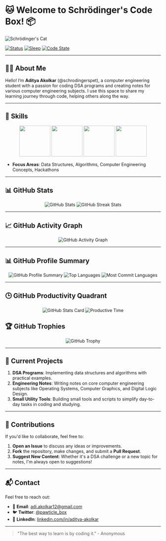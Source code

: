# 🐱 Welcome to Schrödinger's Code Box! 📦

![Schrödinger's Cat](https://github.com/schrodingerspet/schrodingerspet/assets/161422183/aa3705a1-b0b0-4883-9588-8aa0ac08d404)

[![Status](https://img.shields.io/badge/status-learning%20DSA%20and%20CS%20concepts-brightgreen)](https://en.wikipedia.org/wiki/Data_structure)
[![Sleep](https://img.shields.io/badge/sleep-intermittent-red)](https://en.wikipedia.org/wiki/Schr%C3%B6dinger%27s_cat)
[![Code State](https://img.shields.io/badge/code-DSA%20and%20notes%20in%20progress-yellow)](https://en.wikipedia.org/wiki/Computer_engineering)

---

## 👨‍🎓 About Me

Hello! I’m **Aditya Akolkar** (@schrodingerspet), a computer engineering student with a passion for coding DSA programs and creating notes for various computer engineering subjects. I use this space to share my learning journey through code, helping others along the way.

---

## 🚀 Skills

<p align="center">
    <img src="https://user-images.githubusercontent.com/74038190/212257472-08e52665-c503-4bd9-aa20-f5a4dae769b5.gif" width="100">
    <img src="https://user-images.githubusercontent.com/74038190/212257468-1e9a91f1-b626-4baa-b15d-5c385dfa7ed2.gif" width="100">
    <img src="https://user-images.githubusercontent.com/74038190/212257465-7ce8d493-cac5-494e-982a-5a9deb852c4b.gif" width="100">
    <img src="https://user-images.githubusercontent.com/74038190/212281780-0afd9616-8310-46e9-a898-c4f5269f1387.gif" width="100">
</p>

- **Focus Areas**: Data Structures, Algorithms, Computer Engineering Concepts, Hackathons

---

## 📊 GitHub Stats

<p align="center">
    <img src="https://github-readme-stats.vercel.app/api?username=schrodingerspet&show_icons=true&theme=radical" alt="GitHub Stats" />
    <img src="https://github-readme-streak-stats.herokuapp.com/?user=schrodingerspet&theme=radical" alt="GitHub Streak Stats" />
</p>

---

## 📈 GitHub Activity Graph

<p align="center">
    <img src="https://github-readme-activity-graph.vercel.app/graph?username=schrodingerspet&theme=github" alt="GitHub Activity Graph" />
</p>

---

## 📊 GitHub Profile Summary

<p align="center">
    <img src="https://github-profile-summary-cards.vercel.app/api/cards/profile-details?username=schrodingerspet&theme=github" alt="GitHub Profile Summary" />
    <img src="https://github-profile-summary-cards.vercel.app/api/cards/repos-per-language?username=schrodingerspet&theme=github" alt="Top Languages" />
    <img src="https://github-profile-summary-cards.vercel.app/api/cards/most-commit-language?username=schrodingerspet&theme=github" alt="Most Commit Languages" />
</p>

---

## 🕒 GitHub Productivity Quadrant

<p align="center">
    <img src="https://github-profile-summary-cards.vercel.app/api/cards/stats?username=schrodingerspet&theme=github" alt="GitHub Stats Card" />
    <img src="https://github-profile-summary-cards.vercel.app/api/cards/productive-time?username=schrodingerspet&theme=github&utcOffset=5" alt="Productive Time" />
</p>


## 🏆 GitHub Trophies

<p align="center">
    <img src="https://github-profile-trophy.vercel.app/?username=schrodingerspet&theme=radical" alt="GitHub Trophy" />
</p>

---

## 📝 Current Projects

1. **DSA Programs**: Implementing data structures and algorithms with practical examples.
2. **Engineering Notes**: Writing notes on core computer engineering subjects like Operating Systems, Computer Graphics, and Digital Logic Design.
3. **Small Utility Tools**: Building small tools and scripts to simplify day-to-day tasks in coding and studying.

---

## 🤝 Contributions

If you'd like to collaborate, feel free to:
1. **Open an Issue** to discuss any ideas or improvements.
2. **Fork** the repository, make changes, and submit a **Pull Request**.
3. **Suggest New Content**: Whether it's a DSA challenge or a new topic for notes, I'm always open to suggestions!

---

## 📬 Contact

Feel free to reach out:

- 📧 **Email**: adi.akolkar12@gmail.com
- 🐦 **Twitter**: [@pawticle_box](https://twitter.com/pawticle_box)
- 💼 **LinkedIn**: [linkedin.com/in/aditya-akolkar](https://linkedin.com/in/aditya-akolkar)

---

> "The best way to learn is by coding it." - Anonymous
